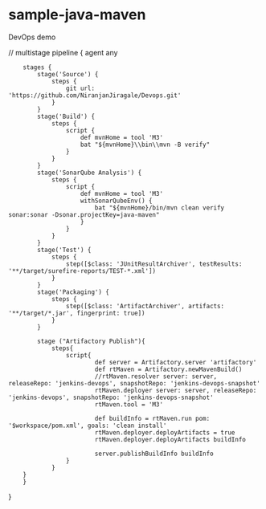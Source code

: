 # sample-java-maven
DevOps demo


// multistage
pipeline {
    agent any

        stages {
            stage('Source') {
                steps {
                    git url: 'https://github.com/NiranjanJiragale/Devops.git'
                }
            }
            stage('Build') {
                steps {
                    script {
                        def mvnHome = tool 'M3'
                        bat "${mvnHome}\\bin\\mvn -B verify"
                    }
                }
            }
            stage('SonarQube Analysis') {
                steps {
                    script {
                        def mvnHome = tool 'M3'
                        withSonarQubeEnv() {
                            bat "${mvnHome}/bin/mvn clean verify sonar:sonar -Dsonar.projectKey=java-maven"
                        }
                    }
                }
            }
            stage('Test') {
                steps {
                    step([$class: 'JUnitResultArchiver', testResults: '**/target/surefire-reports/TEST-*.xml'])
                }
            }
            stage('Packaging') {
                steps {
                    step([$class: 'ArtifactArchiver', artifacts: '**/target/*.jar', fingerprint: true])
                }
            }
            
            stage ("Artifactory Publish"){
                steps{
                    script{
                            def server = Artifactory.server 'artifactory'
                            def rtMaven = Artifactory.newMavenBuild()
                            //rtMaven.resolver server: server, releaseRepo: 'jenkins-devops', snapshotRepo: 'jenkins-devops-snapshot'
                            rtMaven.deployer server: server, releaseRepo: 'jenkins-devops', snapshotRepo: 'jenkins-devops-snapshot'
                            rtMaven.tool = 'M3'
                            
                            def buildInfo = rtMaven.run pom: '$workspace/pom.xml', goals: 'clean install'
                            rtMaven.deployer.deployArtifacts = true
                            rtMaven.deployer.deployArtifacts buildInfo

                            server.publishBuildInfo buildInfo
                    }
                }
        }
        }
}
